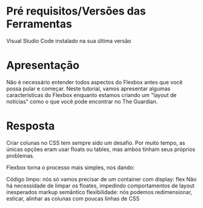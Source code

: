 # Pré requisitos/Versões das Ferramentas

Visual Studio Code instalado na sua última versão

# Apresentação 

Não é necessário entender todos aspectos do Flexbox antes que você possa pular e começar. Neste tutorial, vamos apresentar algumas características do Flexbox enquanto estamos criando um "layout de notícias" como o que você pode encontrar no The Guardian.

# Resposta

Criar colunas no CSS tem sempre sido um desafio. Por muito tempo, as únicas opções eram usar floats ou tables, mas ambos tinham seus próprios problemas.

Flexbox torna o processo mais simples, nos dando:

Código limpo: nós só vamos precisar de um container com display: flex
Não há necessidade de limpar os floates, impedindo comportamentos de layout inesperados
markup semântico
flexibilidade: nós podemos redimensionar, esticar, alinhar as colunas com poucas linhas de CSS
